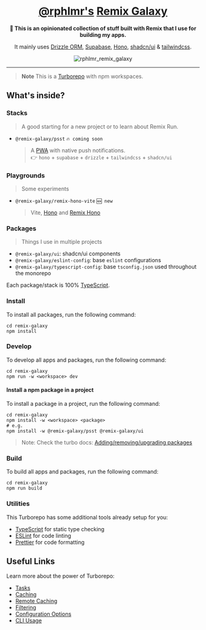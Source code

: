 <div align="center">
  <h1 align="center"><a href="https://twitter.com/rphlmr" >@rphlmr's</a> <a href="https://remix.run">Remix Galaxy</a></h1>
  <strong align="center">
    👋 This is an opinionated collection of stuff built with Remix that I use for building my apps.
  </strong>
  <p>
   It mainly uses <a href="https://orm.drizzle.team">Drizzle ORM</a>, <a href="https://supabase.com">Supabase</a>, <a href="https://hono.dev/">Hono</a>, <a href="https://ui.shadcn.com/">shadcn/ui</a> & <a href="https://tailwindcss.com/">tailwindcss</a>.
  </p>
</div>

<div align="center">
  <img src="https://github.com/rphlmr/supa-fly-stack/assets/20722140/06a0310e-f97b-4cd9-9eaa-e380c4d184bf" alt="rphlmr_remix_galaxy" />
</div>

---

> **Note**
> This is a [Turborepo](https://turbo.build/repo) with npm workspaces.

## What's inside?

### Stacks

> A good starting for a new project or to learn about Remix Run.

-   `@remix-galaxy/psst` `🔥 coming soon`
    > A [PWA](https://github.com/remix-pwa/monorepo) with native push notifications.
    > <br />
    > 👉 `hono` + `supabase` + `drizzle` + `tailwindcss` + `shadcn/ui`

### Playgrounds

> Some experiments

-   `@remix-galaxy/remix-hono-vite` `🆕 new`
    > Vite, [Hono](https://hono.dev) and [Remix Hono](https://github.com/sergiodxa/remix-hono)

### Packages

> Things I use in multiple projects

-   `@remix-galaxy/ui`: shadcn/ui components
-   `@remix-galaxy/eslint-config`: base `eslint` configurations
-   `@remix-galaxy/typescript-config`: base `tsconfig.json` used throughout the monorepo

Each package/stack is 100% [TypeScript](https://www.typescriptlang.org/).

### Install

To install all packages, run the following command:

```
cd remix-galaxy
npm install
```

### Develop

To develop all apps and packages, run the following command:

```
cd remix-galaxy
npm run -w <workspace> dev
```

#### Install a npm package in a project

To install a package in a project, run the following command:

```
cd remix-galaxy
npm install -w <workspace> <package>
# e.g.
npm install -w @remix-galaxy/psst @remix-galaxy/ui
```

> Note: Check the turbo docs: [Adding/removing/upgrading packages](https://turbo.build/repo/docs/handbook/package-installation#addingremovingupgrading-packages)

### Build

To build all apps and packages, run the following command:

```
cd remix-galaxy
npm run build
```

### Utilities

This Turborepo has some additional tools already setup for you:

-   [TypeScript](https://www.typescriptlang.org/) for static type checking
-   [ESLint](https://eslint.org/) for code linting
-   [Prettier](https://prettier.io) for code formatting

## Useful Links

Learn more about the power of Turborepo:

-   [Tasks](https://turbo.build/repo/docs/core-concepts/monorepos/running-tasks)
-   [Caching](https://turbo.build/repo/docs/core-concepts/caching)
-   [Remote Caching](https://turbo.build/repo/docs/core-concepts/remote-caching)
-   [Filtering](https://turbo.build/repo/docs/core-concepts/monorepos/filtering)
-   [Configuration Options](https://turbo.build/repo/docs/reference/configuration)
-   [CLI Usage](https://turbo.build/repo/docs/reference/command-line-reference)
